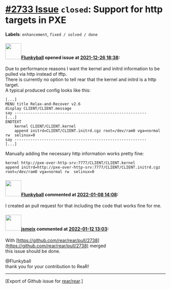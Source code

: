 [\#2733 Issue](https://github.com/rear/rear/issues/2733) `closed`: Support for http targets in PXE
==================================================================================================

**Labels**: `enhancement`, `fixed / solved / done`

#### <img src="https://avatars.githubusercontent.com/u/36796685?v=4" width="50">[Flunkyball](https://github.com/Flunkyball) opened issue at [2021-12-26 18:38](https://github.com/rear/rear/issues/2733):

Due to performance reasons I want the kernel and initrd information to
be pulled via http instead of tftp.  
There is currently no option to tell rear that the kernel and initrd is
a http target.  
A typical produced config looks like this:

    [...]
    MENU title Relax-and-Recover v2.6
    display CLIENT/CLIENT.message
    say ----------------------------------------------------------
    [...]
    ENDTEXT
        kernel CLIENT/CLIENT.kernel
        append initrd=CLIENT/CLIENT.initrd.cgz root=/dev/ram0 vga=normal rw  selinux=0
    say ----------------------------------------------------------
    [...]

Manually adding the necessary http information works pretty fine:

    kernel http://pxe-over-http-srv:7777/CLIENT/CLIENT.kernel
    append initrd=http://pxe-over-http-srv:7777/CLIENT/CLIENT.initrd.cgz root=/dev/ram0 vga=normal rw  selinux=0

#### <img src="https://avatars.githubusercontent.com/u/36796685?v=4" width="50">[Flunkyball](https://github.com/Flunkyball) commented at [2022-01-08 14:08](https://github.com/rear/rear/issues/2733#issuecomment-1008002330):

I created an pull request for that including the code that works fine
for me.

#### <img src="https://avatars.githubusercontent.com/u/1788608?u=925fc54e2ce01551392622446ece427f51e2f0ce&v=4" width="50">[jsmeix](https://github.com/jsmeix) commented at [2022-01-12 13:03](https://github.com/rear/rear/issues/2733#issuecomment-1011022996):

With
[https://github.com/rear/rear/pull/2738](https://github.com/rear/rear/pull/2738)
merged  
this issue should be done.

@Flunkyball  
thank you for your contribution to ReaR!

------------------------------------------------------------------------

\[Export of Github issue for
[rear/rear](https://github.com/rear/rear).\]
